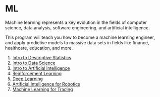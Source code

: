 # ML 
Machine learning represents a key evolution in the fields of computer science, data analysis, software engineering, and artificial intelligence.

This program will teach you how to become a machine learning engineer, and apply predictive models to massive data sets in fields like finance, healthcare, education, and more.

1. [Intro to Descriptive Statistics](https://www.udacity.com/course/intro-to-descriptive-statistics--ud827)
2. [Intro to Data Science]()
3. [Intro to Artificial Intelligence]()
4. [Reinforcement Learning]()
5. [Deep Learning]()
6. [Artificial Intelligence for Robotics]()
7. [Machine Learning for Trading]()
